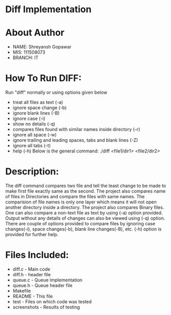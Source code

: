 # Diff Implementation

# About Author

* NAME: Shreyansh Gopawar
* MIS: 111508073
* BRANCH: IT

# How To Run DIFF:

Run "diff" normally or using options given below
* treat all files as text (-a)
* ignore space change (-b)
* ignore blank lines (-B)
* ignore case (-i)
* show no details (-q)
* compares files found with similar names inside directory (-r)
* ignore all space (-w)
* ignore trailing and leading spaces, tabs and blank lines (-Z)
* ignore all tabs (-t)
* help (-h)
Below is the general command:
	./diff <options> <file1/dir1> <file2/dir2>

# Description:

The diff command compares two file and tell the least change to be made to make first file exactly same as the second.
The project also compares name of files in Directories and compare the files with same names. The comparision of file names is only one layer which means it will not open another directory inside a directory.
The project also compares Binary files.
One can also compare a non-text file as text by using (-a) option provided.
Output without any details of changes can also be viewed using (-q) option.
There are couple of options provided to compare files by ignoring case changes(-i), space changes(-b), blank line changes(-B), etc.
(-h) option is provided for further help.

# Files Included:

* diff.c - Main code
* diff.h - header file
* queue.c - Queue Implementation
* queue.h - Queue header file
* Makefile
* README - This file
* test - Files on which code was tested
* screenshots - Results of testing
